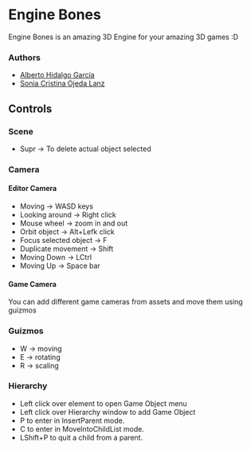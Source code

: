 # Engine Bones

Engine Bones is an amazing 3D Engine for your amazing 3D games :D

### Authors

* [Alberto Hidalgo García](https://github.com/TheimerTR)
* [Sonia Cristina Ojeda Lanz](https://github.com/SoniaOL)

## Controls 

### Scene
* Supr -> To delete actual object selected

### Camera

#### Editor Camera
* Moving -> WASD keys
* Looking around -> Right click
* Mouse wheel -> zoom in and out
* Orbit object -> Alt+Lefk click
* Focus selected object -> F 
* Duplicate movement -> Shift
* Moving Down -> LCtrl
* Moving Up -> Space bar

#### Game Camera
You can add different game cameras from assets and move them using guizmos

### Guizmos

* W -> moving
* E -> rotating
* R -> scaling 

### Hierarchy

* Left click over element to open Game Object menu
* Left click over Hierarchy window to add Game Object 
* P to enter in InsertParent mode.
* C to enter in MoveIntoChildList mode.
* LShift+P to quit a child from a parent.
